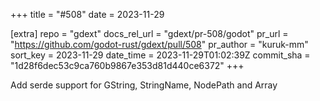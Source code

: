+++
title = "#508"
date = 2023-11-29

[extra]
repo = "gdext"
docs_rel_url = "gdext/pr-508/godot"
pr_url = "https://github.com/godot-rust/gdext/pull/508"
pr_author = "kuruk-mm"
sort_key = 2023-11-29
date_time = 2023-11-29T01:02:39Z
commit_sha = "1d28f6dec53c9ca760b9867e353d81d440ce6372"
+++

Add serde support for GString, StringName, NodePath and Array
